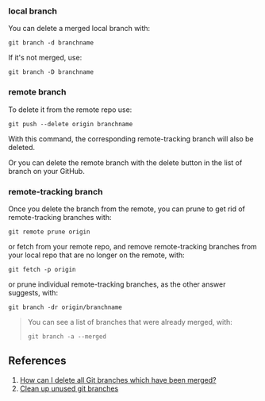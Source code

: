 ### local branch

You can delete a merged local branch with:
```
git branch -d branchname
```
If it's not merged, use:
```
git branch -D branchname
```

### remote branch

To delete it from the remote repo use:
```
git push --delete origin branchname
```
With this command, the corresponding remote-tracking branch will also be deleted.

Or you can delete the remote branch with the delete button in the list of branch on your GitHub.

### remote-tracking branch

Once you delete the branch from the remote, you can prune to get rid of remote-tracking branches with:
```
git remote prune origin
```
or fetch from your remote repo, and remove remote-tracking branches from your local repo that are no longer on the remote, with:
```
git fetch -p origin
```
or prune individual remote-tracking branches, as the other answer suggests, with:
```
git branch -dr origin/branchname
```

> You can see a list of branches that were already merged, with:
> ```
> git branch -a --merged
> ```

## References
1. [How can I delete all Git branches which have been merged?](https://stackoverflow.com/questions/6127328/how-can-i-delete-all-git-branches-which-have-been-merged)
2. [Clean up unused git branches](https://ardalis.com/clean-up-unused-git-branches)
